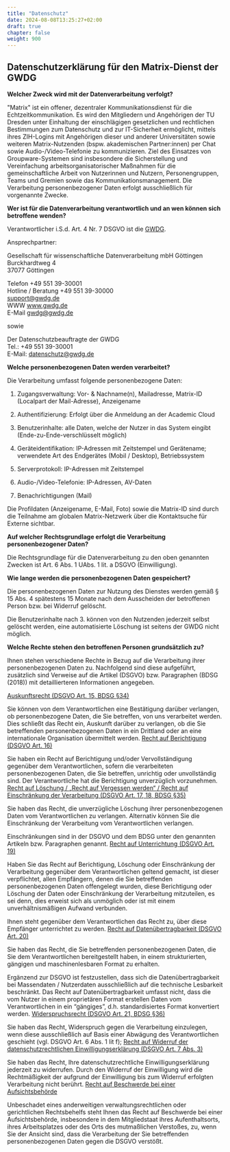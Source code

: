 ```yaml
---
title: "Datenschutz"
date: 2024-08-08T13:25:27+02:00
draft: true
chapter: false
weight: 900
---
```

## Datenschutzerklärung für den Matrix-Dienst der GWDG

**Welcher Zweck wird mit der Datenverarbeitung verfolgt?**

"Matrix" ist ein offener, dezentraler Kommunikationsdienst für die Echtzeitkommunikation. Es wird den Mitgliedern und Angehörigen der TU Dresden unter Einhaltung der einschlägigen gesetzlichen und rechtlichen Bestimmungen zum Datenschutz und zur IT-Sicherheit ermöglicht, mittels ihres ZIH-Logins mit Angehörigen dieser und anderer Universitäten sowie weiteren Matrix-Nutzenden (bspw. akademischen Partner:innen) per Chat sowie Audio-/Video-Telefonie zu kommunizieren. Ziel des Einsatzes von Groupware-Systemen sind insbesondere die Sicherstellung und Vereinfachung arbeitsorganisatorischer Maßnahmen für die gemeinschaftliche Arbeit von Nutzerinnen und Nutzern, Personengruppen, Teams und Gremien sowie das Kommunikationsmanagement. Die Verarbeitung personenbezogener Daten erfolgt ausschließlich für vorgenannte Zwecke.

**Wer ist für die Datenverarbeitung verantwortlich und an wen können sich
betroffene wenden?**

Verantwortlicher
i.S.d. Art. 4 Nr. 7 DSGVO ist die [GWDG](https://gwdg.de/impressum).

Ansprechpartner:

Gesellschaft für wissenschaftliche Datenverarbeitung mbH Göttingen <br>
Burckhardtweg 4 <br>
37077 Göttingen <br>


Telefon	+49 551 39-30001 <br>
Hotline / Beratung	+49 551 39-30000 <br>
support@gwdg.de <br>
WWW	www.gwdg.de <br>
E-Mail	gwdg@gwdg.de <br>

sowie <br>

Der Datenschutzbeauftragte der GWDG <br>
Tel.: +49 551 39-30001 <br>
E-Mail: datenschutz@gwdg.de <br>

**Welche personenbezogenen Daten werden verarbeitet?**

Die Verarbeitung umfasst folgende personenbezogene Daten:

1. Zugangsverwaltung: Vor- & Nachname(n), Mailadresse, Matrix-ID (Localpart der
    Mail-Adresse), Anzeigename

2. Authentifizierung: Erfolgt über die Anmeldung an der Academic Cloud

3. Benutzerinhalte: alle Daten, welche der Nutzer in das System eingibt (Ende-zu-Ende-verschlüsselt möglich)

4. Geräteidentifikation: IP-Adressen mit Zeitstempel und Gerätename; verwendete Art des Endgerätes (Mobil / Desktop), Betriebssystem

5. Serverprotokoll: IP-Adressen mit Zeitstempel

6. Audio-/Video-Telefonie: IP-Adressen, AV-Daten

7. Benachrichtigungen (Mail)

Die Profildaten (Anzeigename, E-Mail, Foto) sowie die Matrix-ID sind durch die Teilnahme am globalen Matrix-Netzwerk über die Kontaktsuche für Externe sichtbar.

**Auf welcher Rechtsgrundlage erfolgt die Verarbeitung personenbezogener Daten?**

Die Rechtsgrundlage für die Datenverarbeitung zu den oben genannten Zwecken ist Art. 6 Abs. 1 UAbs. 1 lit. a DSGVO (Einwilligung). 

**Wie lange werden die personenbezogenen Daten gespeichert?**

Die personenbezogenen Daten zur Nutzung des Dienstes werden gemäß § 15 Abs. 4  spätestens 15 Monate nach dem Ausscheiden der betroffenen Person bzw. bei Widerruf gelöscht.

Die Benutzerinhalte nach 3. können von den Nutzenden jederzeit selbst gelöscht werden, eine automatisierte Löschung ist seitens der GWDG nicht möglich. 

**Welche Rechte stehen den betroffenen Personen grundsätzlich zu?**


Ihnen stehen verschiedene Rechte in Bezug auf die Verarbeitung ihrer personenbezogenen Daten zu. Nachfolgend sind diese aufgeführt, zusätzlich sind Verweise auf die Artikel (DSGVO) bzw. Paragraphen (BDSG (2018)) mit detaillierteren Informationen angegeben.

<u>Auskunftsrecht (DSGVO Art. 15, BDSG §34)</u>

Sie können von dem Verantwortlichen eine Bestätigung darüber verlangen, ob personenbezogene Daten, die Sie betreffen, von uns verarbeitet werden. Dies schließt das Recht ein, Auskunft darüber zu verlangen, ob die Sie betreffenden personenbezogenen Daten in ein Drittland oder an eine internationale Organisation übermittelt werden.
<u>Recht auf Berichtigung (DSGVO Art. 16)</u>

Sie haben ein Recht auf Berichtigung und/oder Vervollständigung gegenüber dem Verantwortlichen, sofern die verarbeiteten personenbezogenen Daten, die Sie betreffen, unrichtig oder unvollständig sind. Der Verantwortliche hat die Berichtigung unverzüglich vorzunehmen.
<u>Recht auf Löschung / „Recht auf Vergessen werden“ / Recht auf Einschränkung der Verarbeitung (DSGVO Art. 17, 18, BDSG §35)</u>

Sie haben das Recht, die unverzügliche Löschung ihrer personenbezogenen Daten vom Verantwortlichen zu verlangen. Alternativ können Sie die Einschränkung der Verarbeitung vom Verantwortlichen verlangen.

Einschränkungen sind in der DSGVO und dem BDSG unter den genannten Artikeln bzw. Paragraphen genannt.
<u>Recht auf Unterrichtung (DSGVO Art. 19)</u>

Haben Sie das Recht auf Berichtigung, Löschung oder Einschränkung der Verarbeitung gegenüber dem Verantwortlichen geltend gemacht, ist dieser verpflichtet, allen Empfängern, denen die Sie betreffenden personenbezogenen Daten offengelegt wurden, diese Berichtigung oder Löschung der Daten oder Einschränkung der Verarbeitung mitzuteilen, es sei denn, dies erweist sich als unmöglich oder ist mit einem unverhältnismäßigen Aufwand verbunden.

Ihnen steht gegenüber dem Verantwortlichen das Recht zu, über diese Empfänger unterrichtet zu werden.
<u>Recht auf Datenübertragbarkeit (DSGVO Art. 20)</u>

Sie haben das Recht, die Sie betreffenden personenbezogenen Daten, die Sie dem Verantwortlichen bereitgestellt haben, in einem strukturierten, gängigen und maschinenlesbaren Format zu erhalten.

Ergänzend zur DSGVO ist festzustellen, dass sich die Datenübertragbarkeit bei Massendaten / Nutzerdaten ausschließlich auf die technische Lesbarkeit beschränkt. Das Recht auf Datenübertragbarkeit umfasst nicht, dass die vom Nutzer in einem proprietären Format erstellen Daten vom Verantwortlichen in ein “gängiges”, d.h. standardisiertes Format konvertiert werden.
<u>Widerspruchsrecht (DSGVO Art. 21, BDSG §36)</u>

Sie haben das Recht, Widerspruch gegen die Verarbeitung einzulegen, wenn diese ausschließlich auf Basis einer Abwägung des Verantwortlichen geschieht (vgl. DSGVO Art. 6 Abs. 1 lit f);
<u>Recht auf Widerruf der datenschutzrechtlichen Einwilligungserklärung (DSGVO Art. 7 Abs. 3)</u>

Sie haben das Recht, Ihre datenschutzrechtliche Einwilligungserklärung jederzeit zu widerrufen. Durch den Widerruf der Einwilligung wird die Rechtmäßigkeit der aufgrund der Einwilligung bis zum Widerruf erfolgten Verarbeitung nicht berührt.
<u>Recht auf Beschwerde bei einer Aufsichtsbehörde</u>

Unbeschadet eines anderweitigen verwaltungsrechtlichen oder gerichtlichen Rechtsbehelfs steht Ihnen das Recht auf Beschwerde bei einer Aufsichtsbehörde, insbesondere in dem Mitgliedstaat ihres Aufenthaltsorts, ihres Arbeitsplatzes oder des Orts des mutmaßlichen Verstoßes, zu, wenn Sie der Ansicht sind, dass die Verarbeitung der Sie betreffenden personenbezogenen Daten gegen die DSGVO verstößt.
